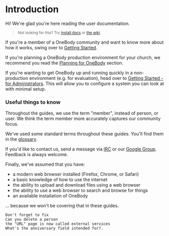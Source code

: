 # Introduction

Hi! We're glad you're here reading the user documentation.

> <small> Not looking for this? Try [install docs](https://github.com/churchio/onebody/wiki/Installation) or [the wiki](https://github.com/churchio/onebody/wiki).</small>

If you're a member of a OneBody community and want to know more about how it works, swing over to [Getting Started](../getting_started/README.html).

If you're planning a OneBody production environment for your church, we recommend you read the [Planning for OneBody](../planning_for_installation/README.html) section.

If you're wanting to get OneBody up and running quickly in a non-production environment (e.g. for evaluation), head over to [Getting Started - for Administrators](../getting_started/for-administrators.html). This will allow you to configure a system you can look at with minimal setup.


### Useful things to know
Throughout the guides, we use the term "member", instead of person, or user. We think the term member more accurately captures our community focus.

We've used some standard terms throughout these guides. You'll find them in the [glossary](../GLOSSARY.html).

If you'd like to contact us, send a message via  [IRC](https://webchat.freenode.net/?channels=#church.io) or our [Google Group](http://groups.google.com/group/churchio). Feedback is always welcome.

Finally, we've assumed that you have:
* a modern web browser installed (Firefox, Chrome, or Safari)
* a basic knowledge of how to use the internet
* the ability to upload and download files using a web browser
* the ability to use a web browser to search and browse for things
* an available installation of OneBody

... because we won't be covering that in these guides.





    Don't forget to fix
    Can you delete a person
    the "URL" page is now called external services
    What's the anniversary field intended for?.
